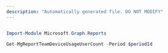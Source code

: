```yaml
---
description: "Automatically generated file. DO NOT MODIFY"
---
```


```powershell

Import-Module Microsoft.Graph.Reports

Get-MgReportTeamDeviceUsageUserCount -Period $periodId 

```